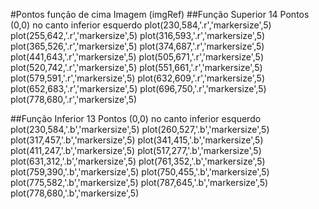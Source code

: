 #Pontos função de cima
Imagem (imgRef)
##Função Superior
14 Pontos (0,0) no canto inferior esquerdo
plot(230,584,'.r','markersize',5)
plot(255,642,'.r','markersize',5)
plot(316,593,'.r','markersize',5)
plot(365,526,'.r','markersize',5)
plot(374,687,'.r','markersize',5)
plot(441,643,'.r','markersize',5)
plot(505,671,'.r','markersize',5)
plot(520,742,'.r','markersize',5)
plot(551,661,'.r','markersize',5)
plot(579,591,'.r','markersize',5)
plot(632,609,'.r','markersize',5)
plot(652,683,'.r','markersize',5)
plot(696,750,'.r','markersize',5)
plot(778,680,'.r','markersize',5)

##Função Inferior
13 Pontos (0,0) no canto inferior esquerdo
plot(230,584,'.b','markersize',5)
plot(260,527,'.b','markersize',5)
plot(317,457,'.b','markersize',5)
plot(341,415,'.b','markersize',5)
plot(411,247,'.b','markersize',5)
plot(517,277,'.b','markersize',5)
plot(631,312,'.b','markersize',5)
plot(761,352,'.b','markersize',5)
plot(759,390,'.b','markersize',5)
plot(750,455,'.b','markersize',5)
plot(775,582,'.b','markersize',5)
plot(787,645,'.b','markersize',5)
plot(778,680,'.b','markersize',5)



